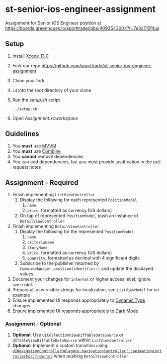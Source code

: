 # st-senior-ios-engineer-assignment

Assignment for Senior iOS Engineer position at https://boards.greenhouse.io/sporttrade/jobs/4093543004?t=7e3c715f4us

## Setup

1. Install [Xcode 13.0](https://apps.apple.com/us/app/xcode/id497799835?mt=12)
1. Fork our repo https://github.com/sporttrade/st-senior-ios-engineer-assignment
1. Clone your fork
1. `cd` into the root directory of your clone
1. Run the _setup.sh_ script

        ./setup.sh

1. Open _Assignment.xcworkspace_

## Guidelines

1. You **must** use [MVVM](https://en.wikipedia.org/wiki/Model%E2%80%93view%E2%80%93viewmodel)
1. You **must** use [Combine](https://developer.apple.com/documentation/combine)
1. You **cannot** remove dependencies
1. You can add dependencies, but you must provide justification in the pull request notes

## Assignment - Required

1. Finish implementing `ListViewController`
    1. Display the following for each represented `PositionModel`
        1. `name`
        1. `price`, formatted as currency (US dollars)
    1. On tap of represented `PositionModel`, push an instance of `DetailViewController`
1. Finish implementing `DetailViewController`
    1. Display the following for the represented `PositionModel`
        1. `name`
        1. `criteriaName`
        1. `storyName`
        1. `price`, formatted as currency (US dollars)
        1. `quantity`, formatted as decimal with 4 significant digits
    1. Subscribe to the publisher returned by `CombineManager.position(identifier:)` and update the displayed values
1. Document your changes for `internal` or higher access level, ignore `override`s
1. Prepare all user visible strings for localization, see `ListViewModel` for an example
1. Ensure implemented UI responds appropriately to [Dynamic Type](https://developer.apple.com/documentation/uikit/uifont/scaling_fonts_automatically) changes
1. Ensure implemented UI responds appropriately to [Dark Mode](https://developer.apple.com/design/human-interface-guidelines/ios/visual-design/dark-mode)

### Assignment - Optional

1. **Optional**: Use `UICollectionViewDiffableDataSource` or `UITableViewDiffableDataSource` within `ListViewController`
1. **Optional**: Implement a custom transition using [`UINavigationControllerDelegate.navigationController(_:animationControllerFor:from:to:`](https://developer.apple.com/documentation/uikit/uinavigationcontrollerdelegate/1621846-navigationcontroller) when pushing `DetailViewController`